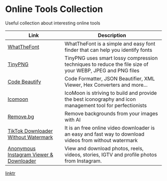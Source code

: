 # Online Tools Collection
Useful collection about interesting online tools 

| Link | Description |
| --- | --- |
|[WhatTheFont](https://www.myfonts.com/pages/whatthefont) |WhatTheFont is a simple and easy font finder that can help you identify fonts |
| [TinyPNG](https://tinypng.com/) | TinyPNG uses smart lossy compression techniques to reduce the file size of your WEBP, JPEG and PNG files|
|[Code Beautify](https://codebeautify.org/)| Code Formatter, JSON Beautifier, XML Viewer, Hex Converters and more...|
|[Icomoon](https://icomoon.io/)|IcoMoon is striving to build and provide the best iconography and icon management tool for perfectionists|
|[Remove.bg](https://www.remove.bg/)| Remove backgrounds from your images with AI|
|[TikTok Downloader Without Watermark](https://downloadtiktokvideos.net/)| It is an free online video downloader is an easy and fast way to download videos from without watermark|
|[Anonymous Instagram Viewer & Downloader](https://viewgram.net/)| View and download photos, reels, videos, stories, IGTV and profile photos from Instagram.|

[linktr](https://linktr.ee/videofrom.net)

